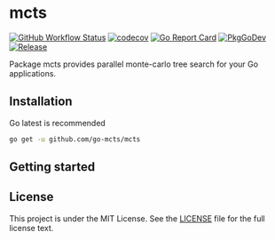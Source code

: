 # mcts

[![GitHub Workflow Status](https://img.shields.io/github/workflow/status/go-mcts/mcts/Go?logo=github)](https://github.com/go-mcts/mcts/actions?query=workflow%3AGo)
[![codecov](https://img.shields.io/codecov/c/github/go-mcts/mcts/main?logo=codecov)](https://codecov.io/gh/go-mcts/mcts)
[![Go Report Card](https://goreportcard.com/badge/github.com/go-mcts/mcts)](https://goreportcard.com/report/github.com/go-mcts/mcts)
[![PkgGoDev](https://pkg.go.dev/badge/github.com/go-mcts/mcts.svg)](https://pkg.go.dev/github.com/go-mcts/mcts)
[![Release](https://img.shields.io/github/release/go-mcts/mcts)](https://github.com/go-mcts/mcts/releases/latest)

Package mcts provides parallel monte-carlo tree search for your Go applications.

## Installation

Go latest is recommended

```bash
go get -u github.com/go-mcts/mcts
```

## Getting started

## License

This project is under the MIT License. See the [LICENSE](LICENSE) file for the full license text.
